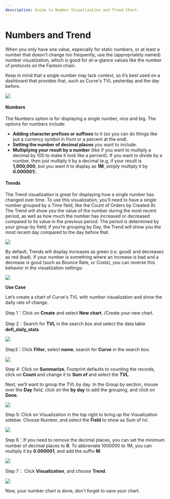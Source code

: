 ```yaml
---
description: Guide to Number Visualization and Trend Chart.
---
```


# Numbers and Trend

When you only have one value, especially for static numbers, or at least a number that doesn’t change too frequently, use the (appropriately named) number visualization, which is good for at-a-glance values like the number of protocols on the Fantom chain.

Keep in mind that a single number may lack context, so it’s best used on a dashboard that provides that, such as Curve's TVL yesterday and the day before.

![](<../../.gitbook/assets/0 (3)>)

#### **Numbers** <a href="#_kxwvyl9xtjdb" id="_kxwvyl9xtjdb"></a>

The Numbers option is for displaying a single number, nice and big. The options for numbers include:

* **Adding character prefixes or suffixes** to it (so you can do things like put a currency symbol in front or a percent at the end).
* **Setting the number of decimal places** you want to include.
* **Multiplying your result by a number** (like if you want to multiply a decimal by 100 to make it look like a percent). If you want to divide by a number, then just multiply it by a decimal (e.g, if your result is **1,000,000**, but you want it to display as **1M**, simply multiply it by **0.000001**).

#### **Trends** <a href="#_zhxtoul1wlqo" id="_zhxtoul1wlqo"></a>

The Trend visualization is great for displaying how a single number has changed over time. To use this visualization, you’ll need to have a single number grouped by a Time field, like the Count of Orders by Created At. The Trend will show you the value of the number during the most recent period, as well as how much the number has increased or decreased compared to its value in the previous period. The period is determined by your group-by field; if you’re grouping by Day, the Trend will show you the most recent day compared to the day before that.

![](<../../.gitbook/assets/1 (4)>)

By default, Trends will display increases as green (i.e. good) and decreases as red (bad). If your number is something where an increase is bad and a decrease is good (such as Bounce Rate, or Costs), you can reverse this behavior in the visualization settings:

![](<../../.gitbook/assets/2 (4)>)

**Use Case**

Let’s create a chart of Curve's TVL with number visualization and show the daily rate of change.

Step 1：Click on **Create** and select **New chart**. /Create your new chart.

Step 2：Search for **TVL** in the search box and select the data table **defi\_daily\_stats**

![](<../../.gitbook/assets/3 (4) (1)>)

Step3：Click **Filter**, select **name**, search for **Curve** in the search box.

![](<../../.gitbook/assets/4 (2) (1)>)

Step 4: Click on **Summarize**, Footprint defaults to counting the records, click on **Count** and change it to **Sum of** and select the **TVL**.

Next, we’ll want to group the TVL by day. In the Group by section, mouse over the **Day** field, click on the **by day** to add the grouping, and click on **Done**.

![](<../../.gitbook/assets/5 (1) (1)>)

Step 5: Click on Visualization in the top right to bring up the Visualization sidebar. Choose Number, and select the **Field** to show as Sum of tvl.

![](<../../.gitbook/assets/6 (2) (1) (1)>)

Step 6：If you need to remove the decimal places, you can set the minimum number of decimal places to **0**. To abbreviate 1000000 to 1M, you can multiply it by **0.000001**, and add the suffix **M**.

![](<../../.gitbook/assets/7 (1)>)

Step 7： Click **Visualization**, and choose **Trend**.

![](<../../.gitbook/assets/8 (1)>)

Now, your number chart is done, don't forget to save your chart.
